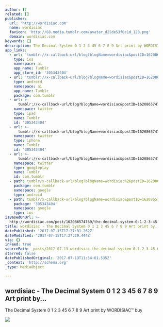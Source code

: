 ```yaml
---
author: []
related: []
publisher:
  url: 'http://wordisiac.com'
  name: wordisiac
  favicon: 'http://68.media.tumblr.com/avatar_d25de53f0c1d_128.png'
  domain: wordisiac.com
keywords: []
description: The Decimal System 0 1 2 3 45 6 7 8 9 Art print by WORDISIAC™ buy
app_links:
  - url: 'tumblr://x-callback-url/blog?blogName=wordisiac&postID=162086574769'
    type: ios
    namespace: ai
    app_name: Tumblr
    app_store_id: '305343404'
  - url: 'tumblr://x-callback-url/blog?blogName=wordisiac&postID=162086574769'
    type: android
    namespace: ai
    app_name: Tumblr
    package: com.tumblr
  - url: >-
      tumblr://x-callback-url/blog?blogName=wordisiac&postID=162086574769&referrer=twitter-cards
    namespace: twitter
    type: ipad
    name: Tumblr
    id: '305343404'
  - url: >-
      tumblr://x-callback-url/blog?blogName=wordisiac&postID=162086574769&referrer=twitter-cards
    namespace: twitter
    type: iphone
    name: Tumblr
    id: '305343404'
  - url: >-
      tumblr://x-callback-url/blog?blogName=wordisiac&postID=162086574769&referrer=twitter-cards
    namespace: twitter
    type: googleplay
    name: Tumblr
    id: com.tumblr
  - path: tumblr/x-callback-url/blog?blogName=wordisiac%26postID=162086574769
    package: com.tumblr
    namespace: google
    type: android
  - path: tumblr/x-callback-url/blog?blogName=wordisiac&postID=162086574769
    package: '305343404'
    namespace: google
    type: ios
isBasedOnUrl: >-
  http://wordisiac.com/post/162086574769/the-decimal-system-0-1-2-3-45-6-7-8-9-art-print-by
title: wordisiac - The Decimal System 0 1 2 3 45 6 7 8 9 Art print by...
datePublished: '2017-07-15T17:27:31.262Z'
dateModified: '2017-07-15T17:27:29.444Z'
via: {}
inFeed: true
sourcePath: _posts/2017-07-13-wordisiac-the-decimal-system-0-1-2-3-45-6-7-8-9-art-print.md
starred: false
datePublishedOriginal: '2017-07-13T11:54:01.535Z'
_context: 'http://schema.org'
_type: MediaObject

---
```

<article style=""><h1>wordisiac - The Decimal System 0 1 2 3 45 6 7 8 9 Art print by...</h1><p>The Decimal System 0 1 2 3 45 6 7 8 9 Art print by WORDISIAC™ buy</p><img src="http://68.media.tumblr.com/2e90120390df17f06290083ba0d77239/tumblr_ordwji6Shg1wrk11jo1_1280.jpg" /></article>